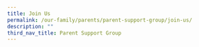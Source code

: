 ```yaml
---
title: Join Us
permalink: /our-family/parents/parent-support-group/join-us/
description: ""
third_nav_title: Parent Support Group
---
```


